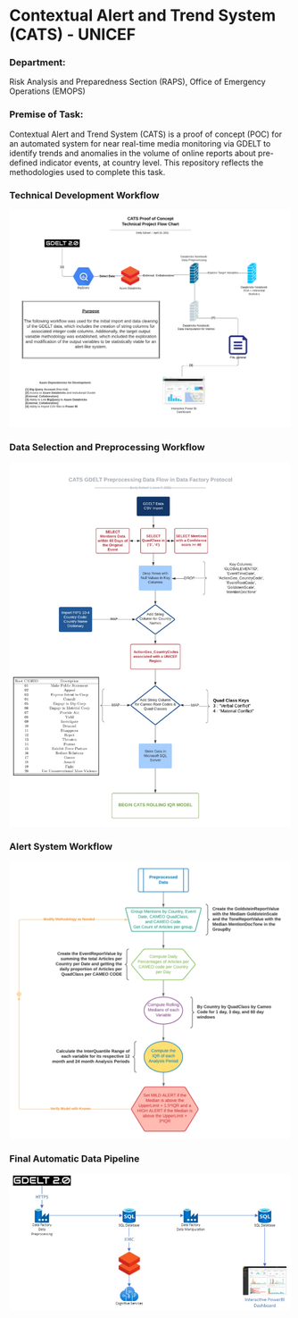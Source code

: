 # Contextual Alert and Trend System (CATS) - UNICEF

### Department: 
Risk Analysis and Preparedness Section (RAPS), Office of Emergency Operations (EMOPS)  

### Premise of Task: 
Contextual Alert and Trend System (CATS) is a proof of concept (POC) for an automated system for near real-time media monitoring via GDELT to identify trends and anomalies in the volume of online reports about pre-defined indicator events, at country level. This repository reflects the methodologies used to complete this task.

### Technical Development Workflow
![CATS LUCID CHART](images/CATS_initial_technical_plan_flowchart.png)

### Data Selection and Preprocessing Workflow
![CATS PREPROCESSING LUCID CHART](images/CATS_final_preprocessing.jpeg)

### Alert System Workflow
![CATS ALERT MODEL LUCID CHART](images/CATS_alert_model.png)

### Final Automatic Data Pipeline
![CATS AUTOMATIC PIPELINE](images/CATS_final_pipeline.jpeg)
